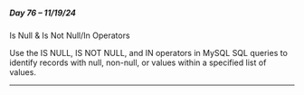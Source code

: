 ##### Day 76 – 11/19/24

Is Null & Is Not Null/In Operators

Use the IS NULL, IS NOT NULL, and IN operators in MySQL SQL queries to identify records with null, non-null, or values ​​within a specified list of values.


---

